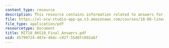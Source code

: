 ```yaml
---
content_type: resource
description: This resource contains information related to answers for final exam.
file: https://ol-ocw-studio-app-qa.s3.amazonaws.com/courses/18-06-linear-algebra-spring-2010/45790724487e46dcc02f55d0fc092ab7_MIT18_06S10_Final_Answers.pdf
file_type: application/pdf
resourcetype: Document
title: MIT18_06S10_Final_Answers.pdf
uid: 45790724-487e-46dc-c02f-55d0fc092ab7
---
```

